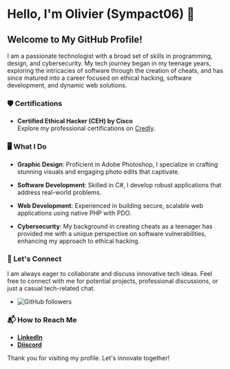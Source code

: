 # Hello, I'm Olivier (Sympact06) 👋

## Welcome to My GitHub Profile!

I am a passionate technologist with a broad set of skills in programming, design, and cybersecurity. My tech journey began in my teenage years, exploring the intricacies of software through the creation of cheats, and has since matured into a career focused on ethical hacking, software development, and dynamic web solutions.

### 🛡️ Certifications
- **Certified Ethical Hacker (CEH) by Cisco**  
  Explore my professional certifications on [Credly](https://www.credly.com/users/olivier-flentge/).

### 🖥️ What I Do

- **Graphic Design**: Proficient in Adobe Photoshop, I specialize in crafting stunning visuals and engaging photo edits that captivate.
  
- **Software Development**: Skilled in C#, I develop robust applications that address real-world problems.
  
- **Web Development**: Experienced in building secure, scalable web applications using native PHP with PDO.
  
- **Cybersecurity**: My background in creating cheats as a teenager has provided me with a unique perspective on software vulnerabilities, enhancing my approach to ethical hacking.

### 🤝 Let's Connect

I am always eager to collaborate and discuss innovative tech ideas. Feel free to connect with me for potential projects, professional discussions, or just a casual tech-related chat. 

- ![GitHub followers](https://img.shields.io/github/followers/sympact06?style=for-the-badge)

### 📬 How to Reach Me

- **[LinkedIn]([https://www.linkedin.com/in/olivier-flentge](https://www.linkedin.com/in/oflentge/))**  
- **[Diiscord](https://discord.com/users/761666048927465493)**  

Thank you for visiting my profile. Let's innovate together!

